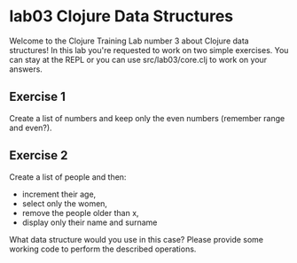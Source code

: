 # lab03 Clojure Data Structures

Welcome to the Clojure Training Lab number 3 about Clojure data structures! In this lab you're requested to work on two simple exercises.
You can stay at the REPL or you can use src/lab03/core.clj to work on your answers.

## Exercise 1

Create a list of numbers and keep only the even numbers (remember range and even?).

## Exercise 2

Create a list of people and then:

* increment their age,
* select only the women,
* remove the people older than x,
* display only their name and surname

What data structure would you use in this case? Please provide some working code to perform the described operations.
